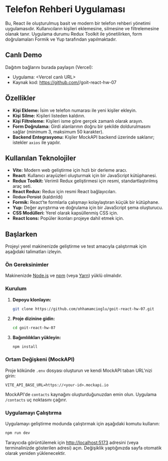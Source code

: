 # Telefon Rehberi Uygulaması

Bu, React ile oluşturulmuş basit ve modern bir telefon rehberi yönetimi uygulamasıdır. Kullanıcıların kişileri eklemesine, silmesine ve filtrelemesine olanak tanır. Uygulama durumu Redux Toolkit ile yönetilirken, form doğrulamaları Formik ve Yup tarafından yapılmaktadır.

## Canlı Demo

Dağıtım bağlarını burada paylaşın (Vercel):

- Uygulama: <Vercel canlı URL>
- Kaynak kod: https://github.com/<kullanici>/goit-react-hw-07

## Özellikler

- **Kişi Ekleme:** İsim ve telefon numarası ile yeni kişiler ekleyin.
- **Kişi Silme:** Kişileri listeden kaldırın.
- **Kişi Filtreleme:** Kişileri isme göre gerçek zamanlı olarak arayın.
- **Form Doğrulama:** Girdi alanlarının doğru bir şekilde doldurulmasını sağlar (minimum 3, maksimum 50 karakter).
- **Backend Entegrasyonu:** Kişiler MockAPI backend üzerinde saklanır; istekler `axios` ile yapılır.

## Kullanılan Teknolojiler

- **Vite:** Modern web geliştirme için hızlı bir derleme aracı.
- **React:** Kullanıcı arayüzleri oluşturmak için bir JavaScript kütüphanesi.
- **Redux Toolkit:** Verimli Redux geliştirmesi için resmi, standartlaştırılmış araç seti.
- **React Redux:** Redux için resmi React bağlayıcıları.
- ~~Redux Persist~~ (kaldırıldı)
- **Formik:** React'te formlarla çalışmayı kolaylaştıran küçük bir kütüphane.
- **Yup:** Değer ayrıştırma ve doğrulama için bir JavaScript şema oluşturucu.
- **CSS Modülleri:** Yerel olarak kapsüllenmiş CSS için.
- **React Icons:** Popüler ikonları projeye dahil etmek için.

## Başlarken

Projeyi yerel makinenizde geliştirme ve test amacıyla çalıştırmak için aşağıdaki talimatları izleyin.

### Ön Gereksinimler

Makinenizde [Node.js](https://nodejs.org/) ve [npm](https://www.npmjs.com/) (veya [Yarn](https://yarnpkg.com/)) yüklü olmalıdır.

### Kurulum

1.  **Depoyu klonlayın:**
    ```sh
    git clone https://github.com/ohhamamcioglu/goit-react-hw-07.git
    ```
2.  **Proje dizinine gidin:**
    ```sh
    cd goit-react-hw-07
    ```
3.  **Bağımlılıkları yükleyin:**
    ```sh
    npm install
    ```

### Ortam Değişkeni (MockAPI)

Proje kökünde `.env` dosyası oluşturun ve kendi MockAPI taban URL'nizi girin:

```
VITE_API_BASE_URL=https://<your-id>.mockapi.io
```

MockAPI'de `contacts` kaynağını oluşturduğunuzdan emin olun. Uygulama `/contacts` uç noktasını çağırır.

### Uygulamayı Çalıştırma

Uygulamayı geliştirme modunda çalıştırmak için aşağıdaki komutu kullanın:

```sh
npm run dev
```

Tarayıcıda görüntülemek için [http://localhost:5173](http://localhost:5173) adresini (veya terminalinizde gösterilen adresi) açın. Değişiklik yaptığınızda sayfa otomatik olarak yeniden yüklenecektir.
